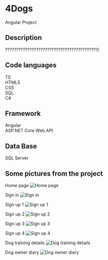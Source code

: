 # 4Dogs 
Angular Project

Description
-------------------------------------------------------------------------------
??????????????????????????????????????????/


Code languages
----------------------------------------------------------------------------------
TS <br/>
HTML5 <br/>
CSS <br/>
SQL <br/>
C# <br/>

Framework
-------------------------------------------------------------------------------
Angular <br/>
ASP.NET Core Web API <br/>

Data Base
-----------------------------------------------------------------------------------
SQL Server <br/>

Some pictures from the project
---------------------------------------------------------------------------------
Home page
![Home page](https://github.com/Rotempper/4Dogs/assets/73877783/17109b78-b0f6-4173-b65f-21c3888db821) <br/>

Sign in 
![Sign in](https://github.com/Rotempper/4Dogs/assets/73877783/47d20a26-ac30-4cb9-adce-2486f1735c1b) <br/>

Sign up 1
![Sign up 1](https://github.com/Rotempper/4Dogs/assets/73877783/08dc5908-d2e9-40d6-a9a0-8602ada83a33) <br/>

Sign up 2
![Sign up 2](https://github.com/Rotempper/4Dogs/assets/73877783/5a93efbd-a03e-47a5-98f8-c18a80f6709f) <br/>

Sign up 3
![Sign up 3](https://github.com/Rotempper/4Dogs/assets/73877783/2410822b-40a0-40bf-b0a8-af3b88278da4) <br/>

Sign up 4
![Sign up 4](https://github.com/Rotempper/4Dogs/assets/73877783/8c70d272-2afd-4bc5-b10b-cbe37c126335) <br/>

Dog training details
![Dog training details](https://github.com/Rotempper/4Dogs/assets/73877783/96eb5eb3-b62a-4856-b81a-bcc560202c14) <br/>

Dog owner diary
![Dog owner diary](https://github.com/Rotempper/4Dogs/assets/73877783/cf513e47-8b13-470d-91b8-d49119e3f1fb) <br/>

